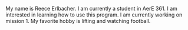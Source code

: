My name is Reece Erlbacher. I am currently a student in AerE 361. I am interested in learning how to use this program. I am currently working on mission 1. My favorite hobby is lifting and watching football.
